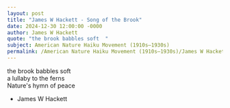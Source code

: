 ```yaml
---
layout: post
title: "James W Hackett - Song of the Brook"
date: 2024-12-30 12:00:00 -0000
author: James W Hackett
quote: "the brook babbles soft  "
subject: American Nature Haiku Movement (1910s–1930s)
permalink: /American Nature Haiku Movement (1910s–1930s)/James W Hackett/James W Hackett - Song of the Brook
---
```


the brook babbles soft  
a lullaby to the ferns  
Nature's hymn of peace

- James W Hackett
